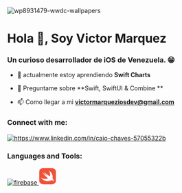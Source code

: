 

![wp8931479-wwdc-wallpapers](https://sqrevjfizglmjxxfuvxy.supabase.co/storage/v1/object/sign/Talhua/Banner.png?token=eyJhbGciOiJIUzI1NiIsInR5cCI6IkpXVCJ9.eyJ1cmwiOiJUYWxodWEvQmFubmVyLnBuZyIsImlhdCI6MTcxNzI1MjE2OCwiZXhwIjoxNzQ4Nzg4MTY4fQ.Y70WvBgThqp0mwRxajUtvIamt3tMYADkAj1OflMR5_A&t=2024-06-01T14%3A29%3A21.979Z)


<h1 align="left">Hola 👋, Soy Victor Marquez</h1>
<h3 align="left">Un curioso desarrollador de iOS de Venezuela. 😁</h3>

<!--<p align="left"> <img src="https://komarev.com/ghpvc/?username=victorsheepman&label=Profile%20views&color=0e75b6&style=flat" alt="caiiocasttro" /> </p>

<!-- - 🔭 I’m currently working on [Eventz Project](https://github.com/caiiocasttro/Eventz.git) -->

- 🌱 actualmente estoy aprendiendo **Swift Charts**

- 💬 Preguntame sobre **Swift, SwiftUI & Combine **

- 📫 Como llegar a mi **victormarqueziosdev@gmail.com**

<h3 align="left">Connect with me:</h3>
<p align="left">
<a href="https://www.linkedin.com/in/victor-marquez01/" target="blank"><img align="center" src="https://raw.githubusercontent.com/rahuldkjain/github-profile-readme-generator/master/src/images/icons/Social/linked-in-alt.svg" alt="https://www.linkedin.com/in/caio-chaves-57055322b" height="30" width="40" /></a>
</p>

<h3 align="left">Languages and Tools:</h3>
<p align="left"> <a href="https://developer.apple.com/xcode/swiftui/" target="_blank" rel="noreferrer"> <img src="https://img.icons8.com/?size=100&id=3cCrxzZF7LfB&format=png&color=000000" alt="firebase" width="40" height="40"/> </a> <a href="https://developer.apple.com/swift/" target="_blank" rel="noreferrer"> <img src="https://raw.githubusercontent.com/devicons/devicon/master/icons/swift/swift-original.svg" alt="swift" width="40" height="40"/> </p>
